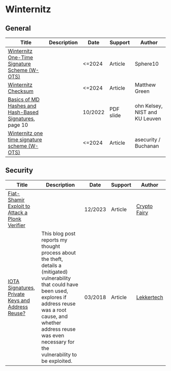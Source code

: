 # Winternitz

## General

| Title                                                        | Description | Date    | Support   | Author                         |
| ------------------------------------------------------------ | ----------- | ------- | --------- | ------------------------------ |
| [Winternitz One-Time Signature Scheme (W-OTS)](https://sphere10.com/articles/cryptography/pqc/wots) |             | <=2024  | Article   | Sphere10                       |
| [Winternitz Checksum](https://blog.cryptographyengineering.com/winternitz-checksum/) |             | <=2024  | Article   | Matthew Green                  |
| [Basics of MD Hashes and Hash-Based Signatures](https://csrc.nist.gov/csrc/media/Presentations/2022/crclub-2022-10-19a/20221020-crypto-club-kelsey-slides-MD-hash-sigs.pdf), page 10 |             | 10/2022 | PDF slide | ohn Kelsey, NIST and KU Leuven |
| [Winternitz one time signature scheme (W-OTS)](https://asecuritysite.com/hashsig/wint) |             | <=2024  | Article   | asecurity /  Buchanan          |



## Security

| Title                                                        | Description                                                  | Date    | Support | Author                                                       |
| ------------------------------------------------------------ | ------------------------------------------------------------ | ------- | ------- | ------------------------------------------------------------ |
| [Fiat-Shamir Exploit to Attack a Plonk Verifier](https://medium.com/@cryptofairy/fiat-shamir-exploit-to-attack-a-plonk-verifier-d8ab544e9536) |                                                              | 12/2023 | Article | [Crypto Fairy](https://medium.com/@cryptofairy?source=post_page-----d8ab544e9536--------------------------------) |
| [IOTA Signatures, Private Keys and Address Reuse?](http://blog.lekkertech.net/blog/2018/03/07/iota-signatures/) | This blog post reports my thought process about the theft, details a (mitigated) vulnerability that could have been used, explores if address reuse was a root cause, and whether address reuse was even necessary for the vulnerability to be exploited. | 03/2018 | Article | [Lekkertech](http://blog.lekkertech.net/)                    |